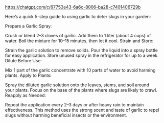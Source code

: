 


https://chatgpt.com/c/67753e43-6a6c-8006-ba28-c7401406729b


Here’s a quick 5-step guide to using garlic to deter slugs in your garden:

Prepare a Garlic Spray:

Crush or blend 2–3 cloves of garlic.
Add them to 1 liter (about 4 cups) of water.
Boil the mixture for 10–15 minutes, then let it cool.
Strain and Store:

Strain the garlic solution to remove solids.
Pour the liquid into a spray bottle for easy application.
Store unused spray in the refrigerator for up to a week.
Dilute Before Use:

Mix 1 part of the garlic concentrate with 10 parts of water to avoid harming plants.
Apply to Plants:

Spray the diluted garlic solution onto the leaves, stems, and soil around your plants.
Focus on the base of the plants where slugs are likely to crawl.
Reapply as Needed:

Repeat the application every 2–3 days or after heavy rain to maintain effectiveness.
This method uses the strong scent and taste of garlic to repel slugs without harming beneficial insects or the environment.
